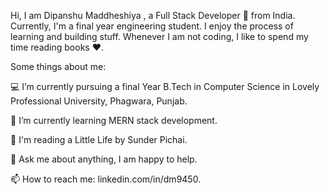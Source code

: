 Hi, I am Dipanshu Maddheshiya , a Full Stack Developer 🚀 from India. Currently, I'm a final year engineering student. 
I enjoy the process of learning and building stuff. Whenever I am not coding, I like to spend my time reading books ❤️.

Some things about me:


💻 I’m currently pursuing a final Year B.Tech in Computer Science in Lovely Professional University, Phagwara, Punjab.

🌱 I’m currently learning MERN stack development.

📖 I'm reading a Little Life by Sunder Pichai.

💬 Ask me about anything, I am happy to help.

📫 How to reach me: linkedin.com/in/dm9450.

<!---
dm9450-cloud/dm9450-cloud is a ✨ special ✨ repository because its `README.md` (this file) appears on your GitHub profile.
You can click the Preview link to take a look at your changes.
--->
